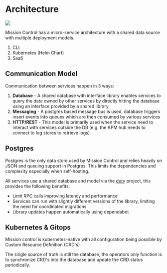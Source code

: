 
# Architecture



![](/img/architecture.svg)





Mission Control has a micro-service architecture with a shared data source with multiple deployment models.



1. CLI
2. Kubernetes (Helm Chart)
3. SaaS

## Communication Model

Communication between services happen in 3 ways:

1. **Database** - A shared database with interface library enables services to query the data owned by other services by directly hitting the database using an interface provided by a shared library
2. **Messaging** - A postgres based message bus is used, database triggers insert events into queues which are then consumed by various services
3. **HTTP/REST** - This model is primarily used when the service need to interact with services outside the DB (e.g. the APM hub needs to connect to log stores to retrieve logs)

## Postgres

Postgres is the only data store used by Mission Control and relies heavily on JSON and queuing support in Postgres. This limits the dependencies and complexity especially when self-hosting.

All services use a shared database and model via the [duty](https://github.com/flanksource/duty) project, this provides the following benefits:



* Limit RPC calls improving latency and performance
* Services can run with slightly different versions of the library, limiting the need for coordinated migrations
* Library updates happen automatically using dependabot


## Kubernetes & Gitops

Mission control is kubernetes-native with all configuration being possible by Custom Resource Definition (CRD's)

The single source of truth is still the database, the operators only function is to synchronize CRD's into the database and update the CRD status periodically.
